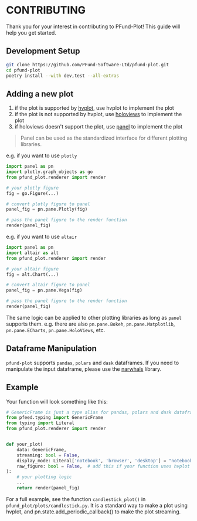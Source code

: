 [hvplot]: https://hvplot.holoviz.org/
[holoviews]: https://holoviews.org/
[panel]: https://panel.holoviz.org/
[plotly]: https://plotly.com/
[altair]: https://altair-viz.github.io/
[narwhals]: https://github.com/narwhals-dev/narwhals


# CONTRIBUTING

Thank you for your interest in contributing to PFund-Plot! This guide will help you get started.


## Development Setup
```bash
git clone https://github.com/PFund-Software-Ltd/pfund-plot.git
cd pfund-plot
poetry install --with dev,test --all-extras
```


## Adding a new plot
1. if the plot is supported by [hvplot], use hvplot to implement the plot
2. if the plot is not supported by hvplot, use [holoviews] to implement the plot
3. if holoviews doesn't support the plot, use [panel] to implement the plot

> Panel can be used as the standardized interface for different plotting libraries.

e.g. if you want to use `plotly`
```python
import panel as pn
import plotly.graph_objects as go
from pfund_plot.renderer import render

# your plotly figure
fig = go.Figure(...)

# convert plotly figure to panel
panel_fig = pn.pane.Plotly(fig)

# pass the panel figure to the render function
render(panel_fig)
```

e.g. if you want to use `altair`
```python
import panel as pn
import altair as alt
from pfund_plot.renderer import render

# your altair figure
fig = alt.Chart(...)

# convert altair figure to panel
panel_fig = pn.pane.Vega(fig)

# pass the panel figure to the render function
render(panel_fig)
```

The same logic can be applied to other plotting libraries as long as `panel` supports them.
e.g. there are also `pn.pane.Bokeh`, `pn.pane.Matplotlib`, `pn.pane.ECharts`, `pn.pane.HoloViews`, etc.


## Dataframe Manipulation
`pfund-plot` supports `pandas`, `polars` and `dask` dataframes. If you need to manipulate the input dataframe, please use the [narwhals] library.


## Example
Your function will look something like this:
```python
# GenericFrame is just a type alias for pandas, polars and dask dataframes
from pfeed.typing import GenericFrame
from typing import Literal
from pfund_plot.renderer import render


def your_plot(
    data: GenericFrame,
    streaming: bool = False,
    display_mode: Literal['notebook', 'browser', 'desktop'] = "notebook",
    raw_figure: bool = False,  # add this if your function uses hvplot
):
    # your plotting logic
    ...
    return render(panel_fig)
```

For a full example, see the function `candlestick_plot()` in `pfund_plot/plots/candlestick.py`.
It is a standard way to make a plot using hvplot, and pn.state.add_periodic_callback() to make the plot streaming.
